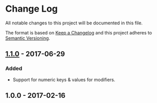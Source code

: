 # Change Log
All notable changes to this project will be documented in this file.

The format is based on [Keep a Changelog](http://keepachangelog.com/) 
and this project adheres to [Semantic Versioning](http://semver.org/).

## [1.1.0] - 2017-06-29
### Added
- Support for numeric keys & values for modifiers.

## 1.0.0 - 2017-02-16

[1.1.0]: https://github.com/igoradamenko/bem-react-helper/compare/v1.0.0...v1.1.0

